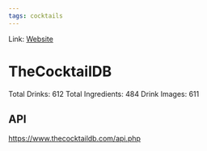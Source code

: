 ```yaml
---
tags: cocktails
---
```

Link: [Website](https://www.thecocktaildb.com/)

# TheCocktailDB
Total Drinks: 612
Total Ingredients: 484
Drink Images: 611

## API
https://www.thecocktaildb.com/api.php